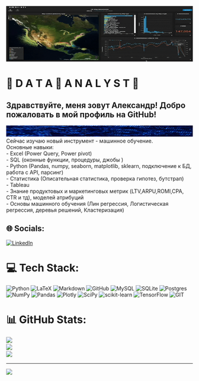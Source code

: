<img src="https://github.com/AleksandrKurylev/AleksandrKurylev/blob/main/service/map1.gif" width="100%" height="150"/>


# 💫 D A T A 💫   A N A L Y S T 💫

## Здравствуйте, меня зовут Александр! Добро пожаловать в мой профиль на GitHub! 

<img src="service/dig.gif" width="100%" height="30"/>
Сейчас изучаю новый инструмент - машинное обучение.<br>Основные навыки:<br>- Excel (Power Query, Power pivot)<br>- SQL (оконные функции, процедуры, джобы )<br>- Python (Pandas, numpy, seaborn, matplotlib, sklearn, подключение к БД, работа с API, парсинг)<br>- Статистика (Описательная статистика, проверка гипотез, бутстрап)<br>- Tableau<br>- Знание продуктовых и маркетинговых метрик (LTV,ARPU,ROMI,CPA, CTR и тд), моделей атрибуций<br>- Основы машинного обучения (Лин регрессия, Логистическая регрессия, деревья решений, Кластеризация)<br>


## 🌐 Socials:
[![LinkedIn](https://img.shields.io/badge/LinkedIn-%230077B5.svg?logo=linkedin&logoColor=white)](https://linkedin.com/in/Ale) 

# 💻 Tech Stack:
![Python](https://img.shields.io/badge/python-3670A0?style=for-the-badge&logo=python&logoColor=ffdd54) ![LaTeX](https://img.shields.io/badge/latex-%23008080.svg?style=for-the-badge&logo=latex&logoColor=white) ![Markdown](https://img.shields.io/badge/markdown-%23000000.svg?style=for-the-badge&logo=markdown&logoColor=white) ![GitHub](https://img.shields.io/badge/GitHub-%23121011.svg?style=for-the-badge&logo=github&logoColor=white) ![MySQL](https://img.shields.io/badge/mysql-%2300f.svg?style=for-the-badge&logo=mysql&logoColor=white) ![SQLite](https://img.shields.io/badge/sqlite-%2307405e.svg?style=for-the-badge&logo=sqlite&logoColor=white) ![Postgres](https://img.shields.io/badge/postgres-%23316192.svg?style=for-the-badge&logo=postgresql&logoColor=white) ![NumPy](https://img.shields.io/badge/numpy-%23013243.svg?style=for-the-badge&logo=numpy&logoColor=white) ![Pandas](https://img.shields.io/badge/pandas-%23150458.svg?style=for-the-badge&logo=pandas&logoColor=white) ![Plotly](https://img.shields.io/badge/Plotly-%233F4F75.svg?style=for-the-badge&logo=plotly&logoColor=white) ![SciPy](https://img.shields.io/badge/SciPy-%230C55A5.svg?style=for-the-badge&logo=scipy&logoColor=%white) ![scikit-learn](https://img.shields.io/badge/scikit--learn-%23F7931E.svg?style=for-the-badge&logo=scikit-learn&logoColor=white) ![TensorFlow](https://img.shields.io/badge/TensorFlow-%23FF6F00.svg?style=for-the-badge&logo=TensorFlow&logoColor=white) ![GIT](https://img.shields.io/badge/Git-fc6d26?style=for-the-badge&logo=git&logoColor=white)
# 📊 GitHub Stats:
![](https://github-readme-stats.vercel.app/api?username=AleksandrKurylev&theme=dark&hide_border=false&include_all_commits=false&count_private=false)<br/>
![](https://github-readme-streak-stats.herokuapp.com/?user=AleksandrKurylev&theme=dark&hide_border=false)<br/>
![](https://github-readme-stats.vercel.app/api/top-langs/?username=AleksandrKurylev&theme=dark&hide_border=false&include_all_commits=false&count_private=false&layout=compact)

---
[![](https://visitcount.itsvg.in/api?id=AleksandrKurylev&icon=0&color=0)](https://visitcount.itsvg.in)

<!-- Proudly created with GPRM ( https://gprm.itsvg.in ) -->
